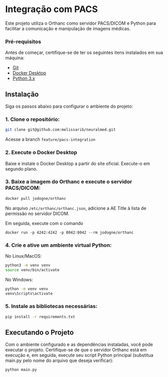 # Integração com PACS

Este projeto utiliza o Orthanc como servidor PACS/DICOM e Python para facilitar a comunicação e manipulação de imagens médicas.

### Pré-requisitos

Antes de começar, certifique-se de ter os seguintes itens instalados em sua máquina:

- [Git](https://git-scm.com/)
- [Docker Desktop](https://www.docker.com/products/docker-desktop)
- [Python 3.x](https://www.python.org/)

## Instalação

Siga os passos abaixo para configurar o ambiente do projeto:

### 1. Clone o repositório:

```bash
git clone git@github.com:melissarib/neuralmed.git
```

Acesse a branch ```feature/pacs-integration```

### 2. Execute o Docker Desktop
Baixe e instale o Docker Desktop a partir do site oficial. 
Execute-o em segundo plano.

### 3. Baixe a imagem do Orthanc e execute o servidor PACS/DICOM:

```bash
docker pull jodogne/orthanc
```
No arquivo ```/etc/orthanc/orthanc.json```, adicione a AE Title à lista de permissão no servidor DICOM.

Em seguida, execute com o comando

```
docker run -p 4242:4242 -p 8042:8042 --rm jodogne/orthanc
```


### 4. Crie e ative um ambiente virtual Python:
No Linux/MacOS:
```bash
python3 -m venv venv
source venv/bin/activate
```
No Windows:

```bash
python -m venv venv
venv\Scripts\activate
```
### 5. Instale as bibliotecas necessárias:
```bash
pip install -r requirements.txt
```
## Executando o Projeto
Com o ambiente configurado e as dependências instaladas, você pode executar o projeto. 
Certifique-se de que o servidor Orthanc está em execução e, em seguida, execute seu script Python principal (substitua main.py pelo nome do arquivo que deseja verificar):

```bash
python main.py
```
